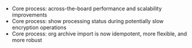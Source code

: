 - Core process: across-the-board performance and scalability improvements
- Core process: show processing status during potentially slow encryption operations
- Core process: org archive import is now idempotent, more flexible, and more robust
